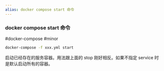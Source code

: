 ```yaml
---
alias: docker compose start 命令
---
```


### docker compose start 命令

#docker-compose #minor 

```bash
docker-compose -f xxx.yml start
```
启动已经存在的服务容器。用法跟上面的 stop 刚好相反。如果不指定 service 时是默认启动所有的容器。